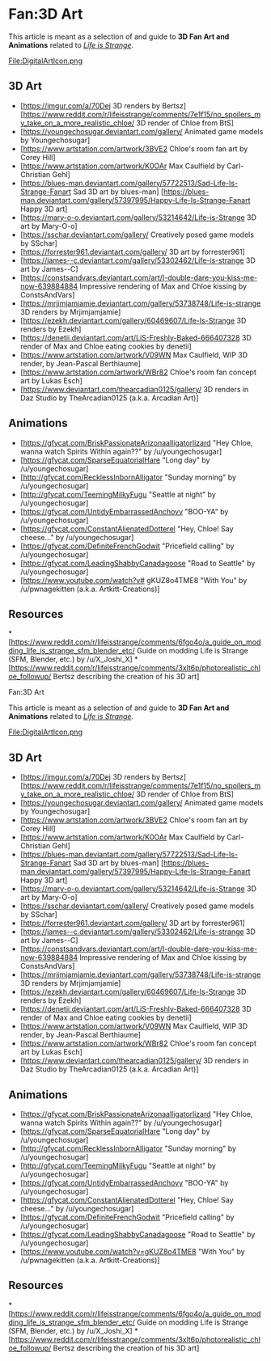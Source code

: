 #  Fan:3D Art 

This article is meant as a selection of and guide to **3D Fan Art and Animations** related to *[Life is Strange](life_is_strange.md)*.

[File:DigitalArtIcon.png](thumb.md)
##  3D Art 
* [https://imgur.com/a/70Dej 3D renders by Bertsz] [https://www.reddit.com/r/lifeisstrange/comments/7e1f15/no_spoilers_my_take_on_a_more_realistic_chloe/ 3D render of Chloe from BtS]
* [https://youngechosugar.deviantart.com/gallery/ Animated game models by Youngechosugar]
* [https://www.artstation.com/artwork/3BVE2 Chloe's room fan art by Corey Hill]
* [https://www.artstation.com/artwork/K0OAr Max Caulfield by Carl-Christian Gehl]
* [https://blues-man.deviantart.com/gallery/57722513/Sad-Life-Is-Strange-Fanart Sad 3D art by blues-man] [https://blues-man.deviantart.com/gallery/57397995/Happy-Life-Is-Strange-Fanart Happy 3D art]
* [https://mary-o-o.deviantart.com/gallery/53214642/Life-is-Strange 3D art by Mary-O-o]
* [https://sschar.deviantart.com/gallery/ Creatively posed game models by SSchar]
* [https://forrester961.deviantart.com/gallery/ 3D art by forrester961]
* [https://james--c.deviantart.com/gallery/53302462/Life-is-strange 3D art by James--C]
* [https://constsandvars.deviantart.com/art/I-double-dare-you-kiss-me-now-639884884 Impressive rendering of Max and Chloe kissing by ConstsAndVars]
* [https://mrjimjamjamie.deviantart.com/gallery/53738748/Life-is-strange 3D renders by Mrjimjamjamie]
* [https://ezekh.deviantart.com/gallery/60469607/Life-Is-Strange 3D renders by Ezekh]
* [https://denetii.deviantart.com/art/LiS-Freshly-Baked-666407328 3D render of Max and Chloe eating cookies by denetii]
* [https://www.artstation.com/artwork/V09WN Max Caulfield, WIP 3D render, by Jean-Pascal Berthiaume]
* [https://www.artstation.com/artwork/WBr82 Chloe's room fan concept art by Lukas Esch]
* [https://www.deviantart.com/thearcadian0125/gallery/ 3D renders in Daz Studio by TheArcadian0125 (a.k.a. Arcadian Art)]

##  Animations 
* [https://gfycat.com/BriskPassionateArizonaalligatorlizard "Hey Chloe, wanna watch Spirits Within again??" by /u/youngechosugar]
* [https://gfycat.com/SparseEquatorialHare "Long day" by /u/youngechosugar]
* [http://gfycat.com/RecklessInbornAlligator "Sunday morning" by /u/youngechosugar]
* [http://gfycat.com/TeemingMilkyFugu "Seattle at night" by /u/youngechosugar]
* [https://gfycat.com/UntidyEmbarrassedAnchovy "BOO-YA" by /u/youngechosugar]
* [https://gfycat.com/ConstantAlienatedDotterel "Hey, Chloe! Say cheese..." by /u/youngechosugar]
* [https://gfycat.com/DefiniteFrenchGodwit "Pricefield calling" by /u/youngechosugar]
* [https://gfycat.com/LeadingShabbyCanadagoose "Road to Seattle" by /u/youngechosugar]
* [https://www.youtube.com/watch?v# gKUZ8o4TME8 "With You" by /u/pwnagekitten (a.k.a. Artkitt-Creations)]

##  Resources 
*[https://www.reddit.com/r/lifeisstrange/comments/6fgo4o/a_guide_on_modding_life_is_strange_sfm_blender_etc/ Guide on modding Life is Strange (SFM, Blender, etc.) by /u/X_Joshi_X]
*[https://www.reddit.com/r/lifeisstrange/comments/3xlt6p/photorealistic_chloe_followup/ Bertsz describing the creation of his 3D art]

 Fan:3D Art 

This article is meant as a selection of and guide to **3D Fan Art and Animations** related to *[Life is Strange](life_is_strange.md)*.

[File:DigitalArtIcon.png](thumb.md)
##  3D Art 
* [https://imgur.com/a/70Dej 3D renders by Bertsz] [https://www.reddit.com/r/lifeisstrange/comments/7e1f15/no_spoilers_my_take_on_a_more_realistic_chloe/ 3D render of Chloe from BtS]
* [https://youngechosugar.deviantart.com/gallery/ Animated game models by Youngechosugar]
* [https://www.artstation.com/artwork/3BVE2 Chloe's room fan art by Corey Hill]
* [https://www.artstation.com/artwork/K0OAr Max Caulfield by Carl-Christian Gehl]
* [https://blues-man.deviantart.com/gallery/57722513/Sad-Life-Is-Strange-Fanart Sad 3D art by blues-man] [https://blues-man.deviantart.com/gallery/57397995/Happy-Life-Is-Strange-Fanart Happy 3D art]
* [https://mary-o-o.deviantart.com/gallery/53214642/Life-is-Strange 3D art by Mary-O-o]
* [https://sschar.deviantart.com/gallery/ Creatively posed game models by SSchar]
* [https://forrester961.deviantart.com/gallery/ 3D art by forrester961]
* [https://james--c.deviantart.com/gallery/53302462/Life-is-strange 3D art by James--C]
* [https://constsandvars.deviantart.com/art/I-double-dare-you-kiss-me-now-639884884 Impressive rendering of Max and Chloe kissing by ConstsAndVars]
* [https://mrjimjamjamie.deviantart.com/gallery/53738748/Life-is-strange 3D renders by Mrjimjamjamie]
* [https://ezekh.deviantart.com/gallery/60469607/Life-Is-Strange 3D renders by Ezekh]
* [https://denetii.deviantart.com/art/LiS-Freshly-Baked-666407328 3D render of Max and Chloe eating cookies by denetii]
* [https://www.artstation.com/artwork/V09WN Max Caulfield, WIP 3D render, by Jean-Pascal Berthiaume]
* [https://www.artstation.com/artwork/WBr82 Chloe's room fan concept art by Lukas Esch]
* [https://www.deviantart.com/thearcadian0125/gallery/ 3D renders in Daz Studio by TheArcadian0125 (a.k.a. Arcadian Art)]

##  Animations 
* [https://gfycat.com/BriskPassionateArizonaalligatorlizard "Hey Chloe, wanna watch Spirits Within again??" by /u/youngechosugar]
* [https://gfycat.com/SparseEquatorialHare "Long day" by /u/youngechosugar]
* [http://gfycat.com/RecklessInbornAlligator "Sunday morning" by /u/youngechosugar]
* [http://gfycat.com/TeemingMilkyFugu "Seattle at night" by /u/youngechosugar]
* [https://gfycat.com/UntidyEmbarrassedAnchovy "BOO-YA" by /u/youngechosugar]
* [https://gfycat.com/ConstantAlienatedDotterel "Hey, Chloe! Say cheese..." by /u/youngechosugar]
* [https://gfycat.com/DefiniteFrenchGodwit "Pricefield calling" by /u/youngechosugar]
* [https://gfycat.com/LeadingShabbyCanadagoose "Road to Seattle" by /u/youngechosugar]
* [https://www.youtube.com/watch?v=gKUZ8o4TME8 "With You" by /u/pwnagekitten (a.k.a. Artkitt-Creations)]

##  Resources 
*[https://www.reddit.com/r/lifeisstrange/comments/6fgo4o/a_guide_on_modding_life_is_strange_sfm_blender_etc/ Guide on modding Life is Strange (SFM, Blender, etc.) by /u/X_Joshi_X]
*[https://www.reddit.com/r/lifeisstrange/comments/3xlt6p/photorealistic_chloe_followup/ Bertsz describing the creation of his 3D art]

